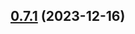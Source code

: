 ## [0.7.1](https://github.com/yeager-eren/rango-client/compare/signer-ton@0.8.0...signer-ton@0.7.1) (2023-12-16)



